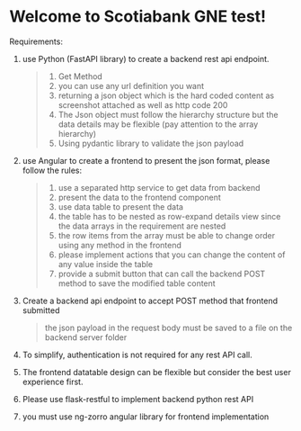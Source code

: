 # Welcome to Scotiabank GNE test!


Requirements:

 1.  use Python (FastAPI library) to create a backend rest api endpoint.

       > 1. Get Method
       > 2. you can use any url definition you want
       > 3. returning a json object which is the hard coded content as screenshot attached as well as http code 200
       > 4. The Json object must follow the hierarchy structure but the data details may be flexible (pay attention to the array hierarchy)
       > 5. Using pydantic library to validate the json payload

 2. use Angular to create a frontend to present the json format, please follow the rules:
    
       > 1.  use a separated http service to get data from backend
       > 2.  present the data to the frontend component
       > 3.  use data table to present the data
       > 4.  the table has to be nested as row-expand details view since the data arrays in the requirement are nested
       > 5.  the row items from the array must be able to change order using any method in the frontend
       > 6.  please implement actions that you can change the content of any value inside the table
       > 7.  provide a submit button that can call the backend POST method to save the modified table content

 3.  Create a backend api endpoint to accept POST method that frontend submitted

       > the json payload in the request body must be saved to a file on the backend server folder

 4.  To simplify, authentication is not required for any rest API call.
 5.  The frontend datatable design can be flexible but consider the best user experience first.
 6.  Please use flask-restful to implement backend python rest API
 7.  you must use ng-zorro angular library for frontend implementation
